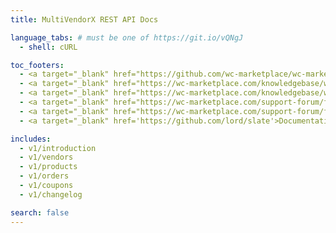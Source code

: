 ```yaml
---
title: MultiVendorX REST API Docs

language_tabs: # must be one of https://git.io/vQNgJ
  - shell: cURL

toc_footers:
  - <a target="_blank" href="https://github.com/wc-marketplace/wc-marketplace.github.io">Contribute to WCMp REST API Docs</a>
  - <a target="_blank" href="https://wc-marketplace.com/knowledgebase/wcmp-hooks-filters/">WCMp Hooks and Filters</a>
  - <a target="_blank" href="https://wc-marketplace.com/knowledgebase/wcmp-setup-guide/">WCMp Product Documentation</a>
  - <a target="_blank" href="https://wc-marketplace.com/support-forum/forum/wcmp-core/">Connect to WCMp Support</a>
  - <a target="_blank" href="https://wc-marketplace.com/support-forum/forum/future-ideas/">Contribute to WCMp Ideas</a>
  - <a target="_blank" href='https://github.com/lord/slate'>Documentation Powered by Slate</a>

includes:
  - v1/introduction
  - v1/vendors
  - v1/products
  - v1/orders
  - v1/coupons
  - v1/changelog

search: false
---
```

